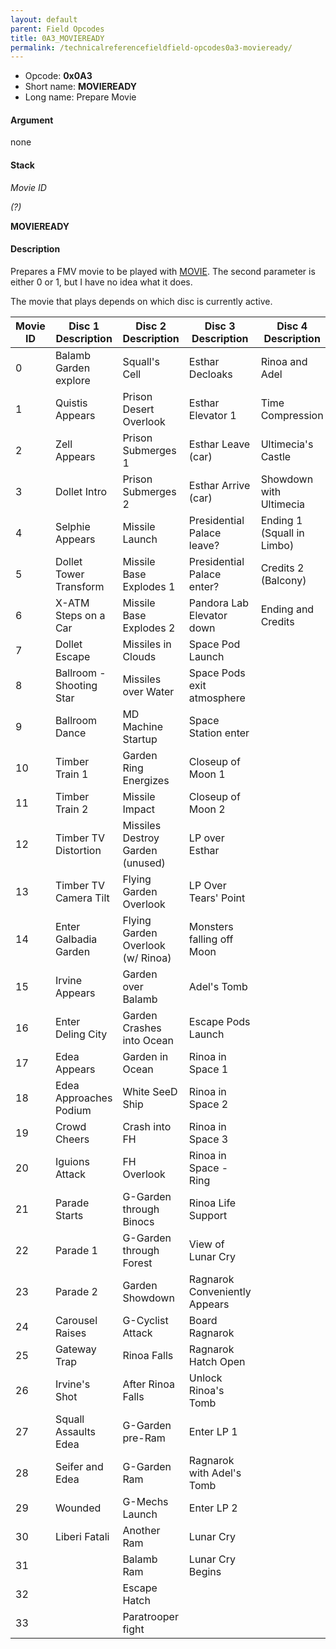 ```yaml
---
layout: default
parent: Field Opcodes
title: 0A3_MOVIEREADY
permalink: /technicalreferencefieldfield-opcodes0a3-movieready/
---
```


-   Opcode: **0x0A3**
-   Short name: **MOVIEREADY**
-   Long name: Prepare Movie

#### Argument

none

#### Stack

  
*Movie ID*

*(?)*

**MOVIEREADY**

#### Description

Prepares a FMV movie to be played with [MOVIE](04F_MOVIE). The second parameter is either 0 or 1, but I have no idea what it does.

The movie that plays depends on which disc is currently active.

| Movie ID | Disc 1 Description       | Disc 2 Description                | Disc 3 Description            | Disc 4 Description         |
|----------|--------------------------|-----------------------------------|-------------------------------|----------------------------|
| 0        | Balamb Garden explore    | Squall's Cell                     | Esthar Decloaks               | Rinoa and Adel             |
| 1        | Quistis Appears          | Prison Desert Overlook            | Esthar Elevator 1             | Time Compression           |
| 2        | Zell Appears             | Prison Submerges 1                | Esthar Leave (car)            | Ultimecia's Castle         |
| 3        | Dollet Intro             | Prison Submerges 2                | Esthar Arrive (car)           | Showdown with Ultimecia    |
| 4        | Selphie Appears          | Missile Launch                    | Presidential Palace leave?    | Ending 1 (Squall in Limbo) |
| 5        | Dollet Tower Transform   | Missile Base Explodes 1           | Presidential Palace enter?    | Credits 2 (Balcony)        |
| 6        | X-ATM Steps on a Car     | Missile Base Explodes 2           | Pandora Lab Elevator down     | Ending and Credits         |
| 7        | Dollet Escape            | Missiles in Clouds                | Space Pod Launch              |                            |
| 8        | Ballroom - Shooting Star | Missiles over Water               | Space Pods exit atmosphere    |                            |
| 9        | Ballroom Dance           | MD Machine Startup                | Space Station enter           |                            |
| 10       | Timber Train 1           | Garden Ring Energizes             | Closeup of Moon 1             |                            |
| 11       | Timber Train 2           | Missile Impact                    | Closeup of Moon 2             |                            |
| 12       | Timber TV Distortion     | Missiles Destroy Garden (unused)  | LP over Esthar                |                            |
| 13       | Timber TV Camera Tilt    | Flying Garden Overlook            | LP Over Tears' Point          |                            |
| 14       | Enter Galbadia Garden    | Flying Garden Overlook (w/ Rinoa) | Monsters falling off Moon     |                            |
| 15       | Irvine Appears           | Garden over Balamb                | Adel's Tomb                   |                            |
| 16       | Enter Deling City        | Garden Crashes into Ocean         | Escape Pods Launch            |                            |
| 17       | Edea Appears             | Garden in Ocean                   | Rinoa in Space 1              |                            |
| 18       | Edea Approaches Podium   | White SeeD Ship                   | Rinoa in Space 2              |                            |
| 19       | Crowd Cheers             | Crash into FH                     | Rinoa in Space 3              |                            |
| 20       | Iguions Attack           | FH Overlook                       | Rinoa in Space - Ring         |                            |
| 21       | Parade Starts            | G-Garden through Binocs           | Rinoa Life Support            |                            |
| 22       | Parade 1                 | G-Garden through Forest           | View of Lunar Cry             |                            |
| 23       | Parade 2                 | Garden Showdown                   | Ragnarok Conveniently Appears |                            |
| 24       | Carousel Raises          | G-Cyclist Attack                  | Board Ragnarok                |                            |
| 25       | Gateway Trap             | Rinoa Falls                       | Ragnarok Hatch Open           |                            |
| 26       | Irvine's Shot            | After Rinoa Falls                 | Unlock Rinoa's Tomb           |                            |
| 27       | Squall Assaults Edea     | G-Garden pre-Ram                  | Enter LP 1                    |                            |
| 28       | Seifer and Edea          | G-Garden Ram                      | Ragnarok with Adel's Tomb     |                            |
| 29       | Wounded                  | G-Mechs Launch                    | Enter LP 2                    |                            |
| 30       | Liberi Fatali            | Another Ram                       | Lunar Cry                     |                            |
| 31       |                          | Balamb Ram                        | Lunar Cry Begins              |                            |
| 32       |                          | Escape Hatch                      |                               |                            |
| 33       |                          | Paratrooper fight                 |                               |                            |
